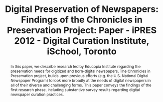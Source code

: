 ---
abstract: In this paper, we describe research led by Educopia Institute regarding
  the preservation needs for digitized and born-digital newspapers. The Chronicles
  in Preservation project, builds upon previous efforts (e.g. the U.S. National Digital
  Newspaper Program) to look more broadly at the needs of digital newspapers in all
  of their diverse and challenging forms. This paper conveys the findings of the first
  research phase, including substantive survey results regarding digital newspaper
  curation practices.
creators:
- Halbert, Martin
- Skinner, Katherine
- Schultz, Matt
- Phillips, Mark
date: null
document_url: https://services.phaidra.univie.ac.at/api/object/o:293843/download
grand_parent: iPRES
institutions: []
keywords:
- ischool
- toronto
- canada
- archival information packages
- data management
- digital archives
- digital curation
- digital libraries
- digital newspapers
- digital objects
- digital preservation
- distributed digital preservation
- ingest
- interoperability
- micro-services
- repository software
- submission information packages
landing_page_url: https://phaidra.univie.ac.at/o:293843
language: eng
layout: publication
license: CC BY-NC-SA 3.0 AT
notes_url: null
parent: iPRES 2012
presentation_url: null
size: 645160
source_name: iPRES
title: 'Digital Preservation of Newspapers: Findings of the Chronicles in Preservation
  Project: Paper - iPRES 2012 - Digital Curation Institute, iSchool, Toronto'
type: paper
year: 2012
---